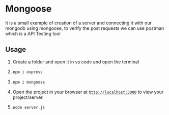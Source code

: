# Mongoose
It is a small example of creation of a server and connecting it with our mongodb using mongoose, to verify the post requests we can use postman which is a API Testing tool 
## Usage
1.
   Create a folder and open it in vs code and open the terminal
2. 
     ```sh
    npm i express
    ```
3.
    ```sh
    npm i mongoose
    ```
4. Open the project in your browser at [`http://localhost:3000`](http://localhost:3000) to view your project/server.

5.  ```sh
    node server.js
    ```
